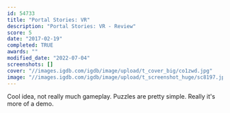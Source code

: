 ```yaml
---
id: 54733
title: "Portal Stories: VR"
description: "Portal Stories: VR - Review"
score: 5
date: "2017-02-19"
completed: TRUE
awards: ""
modified_date: "2022-07-04"
screenshots: []
cover: "//images.igdb.com/igdb/image/upload/t_cover_big/co1zwd.jpg"
image: "//images.igdb.com/igdb/image/upload/t_screenshot_huge/sc8197.jpg"
---
```

Cool idea, not really much gameplay. Puzzles are pretty simple. Really it's more of a demo.